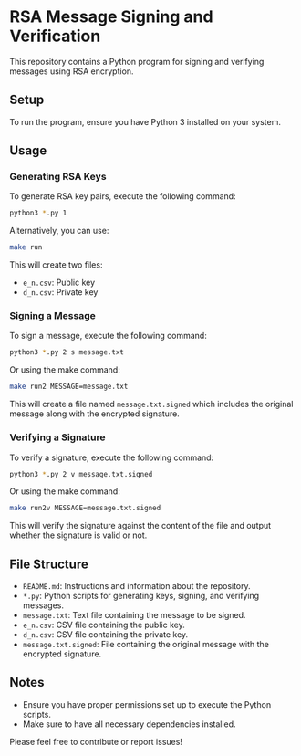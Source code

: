 # RSA Message Signing and Verification

This repository contains a Python program for signing and verifying messages using RSA encryption.

## Setup

To run the program, ensure you have Python 3 installed on your system.

## Usage

### Generating RSA Keys

To generate RSA key pairs, execute the following command:

```bash
python3 *.py 1
```

Alternatively, you can use:

```bash
make run
```

This will create two files:
- `e_n.csv`: Public key
- `d_n.csv`: Private key

### Signing a Message

To sign a message, execute the following command:

```bash
python3 *.py 2 s message.txt
```

Or using the make command:

```bash
make run2 MESSAGE=message.txt
```

This will create a file named `message.txt.signed` which includes the original message along with the encrypted signature.

### Verifying a Signature

To verify a signature, execute the following command:

```bash
python3 *.py 2 v message.txt.signed
```

Or using the make command:

```bash
make run2v MESSAGE=message.txt.signed
```

This will verify the signature against the content of the file and output whether the signature is valid or not.

## File Structure

- `README.md`: Instructions and information about the repository.
- `*.py`: Python scripts for generating keys, signing, and verifying messages.
- `message.txt`: Text file containing the message to be signed.
- `e_n.csv`: CSV file containing the public key.
- `d_n.csv`: CSV file containing the private key.
- `message.txt.signed`: File containing the original message with the encrypted signature.

## Notes

- Ensure you have proper permissions set up to execute the Python scripts.
- Make sure to have all necessary dependencies installed.

Please feel free to contribute or report issues!